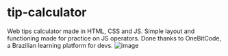 # tip-calculator
Web tips calculator made in HTML, CSS and JS. Simple layout and functioning made for practice on JS operators. Done thanks to OneBitCode, a Brazilian learning platform for devs.
![image](https://user-images.githubusercontent.com/105138577/185838437-ba7f6f63-6458-4eef-9226-7d078fd2c5ef.png)
